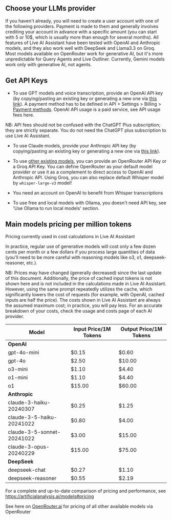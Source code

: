 ## Choose your LLMs provider

If you haven't already, you will need to create a user account with one of the following providers. Payment is made to them and generally involves crediting your account in advance with a specific amount (you can start with 5 or 10$, which is usually more than enough for several months).
All features of Live AI Assistant have been tested with OpenAI and Anthropic models, and they also work well with DeepSeek and Llama3.3 on Groq. Most models available on OpenRouter work for generative AI, but it's more unpredictable for Query Agents and Live Outliner. Currently, Gemini models work only with generative AI, not agents.

## Get API Keys

- To use GPT models and voice transcription, provide an OpenAI API key (by copying/pasting an existing key or generating a new one via [this link](https://platform.openai.com/api-keys)). A payment method has to be defined in API > Settings > Billing > [Payment methods](https://platform.openai.com/account/billing/payment-methods). OpenAI API usage is a paid service, see API usage fees here.

NB: API fees should not be confused with the ChatGPT Plus subscription; they are strictly separate. You do not need the ChatGPT plus subscription to use Live AI Assistant.

- To use Claude models, provide your Anthropic API key (by copying/pasting an existing key or generating a new one via [this link](https://console.anthropic.com/settings/keys)).

- To use [other existing models](https://openrouter.ai/docs#models), you can provide an OpenRouter API Key or a Groq API Key. You can define OpenRouter as your default model provider or use it as a complement to direct access to OpenAI and Anthropic API. Using Groq, you can also replace default Whisper model by `whisper-large-v3` model!

- You need an account on OpenAI to benefit from Whisper transcriptions

- To use free and local models with Ollama, you doesn't need API key, see 'Use Ollama to run local models' section.

## Main models pricing per million tokens

Pricing currently used in cost calculations in Live AI Assistant

In practice, regular use of generative models will cost only a few dozen cents per month or a few dollars if you process large quantities of data (you'll need to be more careful with reasoning models like o3, o1, deepseek-reasoner, etc.).

NB: Prices may have changed (generally decreased) since the last update of this document. Additionally, the price of cached input tokens is not shown here and is not included in the calculations made in Live AI Assistant. However, using the same prompt repeatedly utilizes the cache, which significantly lowers the cost of requests (for example, with OpenAI, cached inputs are half the price). The costs shown in Live AI Assistant are always the assumed maximum cost; in practice, you will pay less. For an accurate breakdown of your costs, check the usage and costs page of each AI provider.

| **Model**                  | **Input** Price/1M Tokens | **Output** Price/1M Tokens |
| -------------------------- | ------------------------- | -------------------------- |
| **OpenAI**                 |                           |                            |
| gpt-4o-mini                | $0.15                     | $0.60                      |
| gpt-4o                     | $2.50                     | $10.00                     |
| o3-mini                    | $1.10                     | $4.40                      |
| o1-mini                    | $1.10                     | $4.40                      |
| o1                         | $15.00                    | $60.00                     |
| **Anthropic**              |                           |                            |
| claude-3-haiku-20240307    | $0.25                     | $1.25                      |
| claude-3-5-haiku-20241022  | $0.80                     | $4.00                      |
| claude-3-5-sonnet-20241022 | $3.00                     | $15.00                     |
| claude-3-opus-20240229     | $15.00                    | $75.00                     |
| **DeepSeek**               |                           |                            |
| deepseek-chat              | $0.27                     | $1.10                      |
| deepseek-reasoner          | $0.55                     | $2.19                      |

For a complete and up-to-date comparison of pricing and performance, see https://artificialanalysis.ai/models#pricing

See here on [OpenRouter.ai](https://openrouter.ai/models?order=pricing-low-to-high) for pricing of all other available models via OpenRouter
